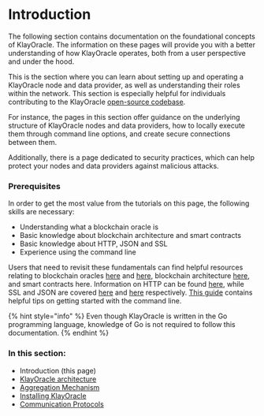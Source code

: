 # Introduction

The following section contains documentation on the foundational concepts of KlayOracle. The information on these pages will provide you with a better understanding of how KlayOracle operates, both from a user perspective and under the hood.

This is the section where you can learn about setting up and operating a KlayOracle node and data provider, as well as understanding their roles within the network. This section is especially helpful for individuals contributing to the KlayOracle [open-source codebase](https://github.com/KlayOracle/klayoracle-monorepo).

For instance, the pages in this section offer guidance on the underlying structure of KlayOracle nodes and data providers, how to locally execute them through command line options, and create secure connections between them.

Additionally, there is a page dedicated to security practices, which can help protect your nodes and data providers against malicious attacks.

### Prerequisites <a href="#prerequisites" id="prerequisites"></a>

In order to get the most value from the tutorials on this page, the following skills are necessary:

* Understanding what a blockchain oracle is
* Basic knowledge about blockchain architecture and smart contracts
* Basic knowledge about HTTP, JSON and SSL
* Experience using the command line

Users that need to revisit these fundamentals can find helpful resources relating to blockchain oracles [here](https://medium.com/@paulror/an-introduction-to-blockchain-oracles-f3740d01e436) and [here](https://ethereum.org/en/developers/docs/oracles/#oracle-nodes), blockchain architecture [here](https://www.edureka.co/blog/blockchain-architecture/), and smart contracts here. Information on HTTP can be found [here](https://www.youtube.com/watch?v=JFZMyhRTVt0), while SSL and JSON are covered [here](http://www.steves-internet-guide.com/ssl-certificates-explained/) and [here](https://www.youtube.com/watch?v=iiADhChRriM) respectively. [This guide](https://www.learnenough.com/command-line-tutorial/basics) contains helpful tips on getting started with the command line.

{% hint style="info" %}
Even though KlayOracle is written in the Go programming language, knowledge of Go is not required to follow this documentation.
{% endhint %}

### In this section:

* Introduction (this page)
* [KlayOracle architecture](broken-reference)
* [Aggregation Mechanism](aggregation-mechanism.md)
* [Installing KlayOracle](broken-reference)
* [Communication Protocols](node-and-data-provider-communication.md)
